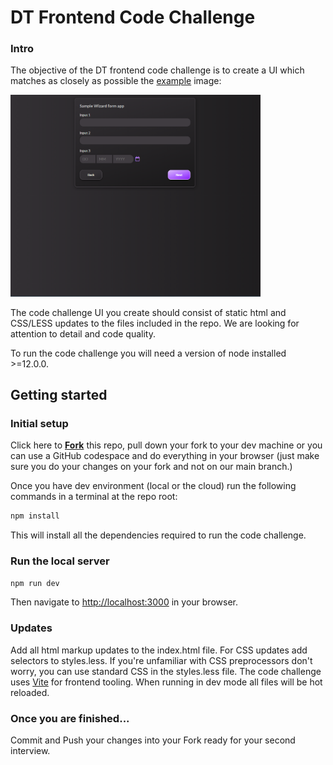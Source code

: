 # DT Frontend Code Challenge

### Intro

The objective of the DT frontend code challenge is to create a UI which matches as closely as possible the [example](example.png) image:

<img src="example.png" alt="example" width="400"/>

The code challenge UI you create should consist of static html and CSS/LESS updates to the files included in the repo.  We are looking for attention to detail and code quality.

To run the code challenge you will need a version of node installed >=12.0.0.

Getting started
---------------

### Initial setup

Click here to **[Fork](https://github.com/dunstanthomas/frontend-code-challenge/fork)** this repo, pull down your fork to your dev machine or you can use a GitHub codespace and do everything in your browser (just make sure you do your changes on your fork and not on our main branch.)

Once you have dev environment (local or the cloud) run the following commands in a terminal at the repo root:

```bash
npm install
```

This will install all the dependencies required to run the code challenge.

### Run the local server

```bash
npm run dev
```

Then navigate to [http://localhost:3000](http://localhost:3000) in your browser.

### Updates

Add all html markup updates to the index.html file. For CSS updates add selectors to styles.less. If you're unfamiliar with CSS  preprocessors don't worry, you can use standard CSS in the styles.less file. The code challenge uses [Vite](https://vitejs.dev/) for frontend tooling. When running in dev mode all files will be hot reloaded.

### Once you are finished...

Commit and Push your changes into your Fork ready for your second interview.


